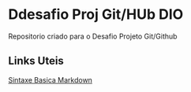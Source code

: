 # Ddesafio Proj Git/HUb DIO

Repositorio criado para o Desafio Projeto Git/Github

## Links Uteis
[Sintaxe Basica Markdown](https://www.markdownguide.org/basic-syntax/)
